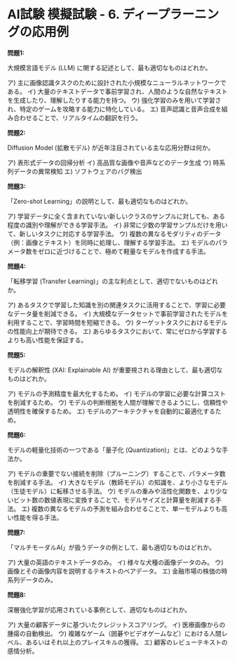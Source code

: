 # AI試験 模擬試験 - 6. ディープラーニングの応用例

**問題1:**

大規模言語モデル (LLM) に関する記述として、最も適切なものはどれか。

ア) 主に画像認識タスクのために設計された小規模なニューラルネットワークである。
イ) 大量のテキストデータで事前学習され、人間のような自然なテキストを生成したり、理解したりする能力を持つ。
ウ) 強化学習のみを用いて学習され、特定のゲームを攻略する能力に特化している。
エ) 音声認識と音声合成を組み合わせることで、リアルタイムの翻訳を行う。

**問題2:**

Diffusion Model (拡散モデル) が近年注目されている主な応用分野は何か。

ア) 表形式データの回帰分析
イ) 高品質な画像や音声などのデータ生成
ウ) 時系列データの異常検知
エ) ソフトウェアのバグ検出

**問題3:**

「Zero-shot Learning」の説明として、最も適切なものはどれか。

ア) 学習データに全く含まれていない新しいクラスのサンプルに対しても、ある程度の識別や理解ができる学習手法。
イ) 非常に少数の学習サンプルだけを用いて、新しいタスクに対応する学習手法。
ウ) 複数の異なるモダリティのデータ（例：画像とテキスト）を同時に処理し、理解する学習手法。
エ) モデルのパラメータ数をゼロに近づけることで、極めて軽量なモデルを作成する手法。

**問題4:**

「転移学習 (Transfer Learning)」の主な利点として、適切でないものはどれか。

ア) あるタスクで学習した知識を別の関連タスクに活用することで、学習に必要なデータ量を削減できる。
イ) 大規模なデータセットで事前学習されたモデルを利用することで、学習時間を短縮できる。
ウ) ターゲットタスクにおけるモデルの性能向上が期待できる。
エ) あらゆるタスクにおいて、常にゼロから学習するよりも高い性能を保証する。

**問題5:**

モデルの解釈性 (XAI: Explainable AI) が重要視される理由として、最も適切なものはどれか。

ア) モデルの予測精度を最大化するため。
イ) モデルの学習に必要な計算コストを削減するため。
ウ) モデルの判断根拠を人間が理解できるようにし、信頼性や透明性を確保するため。
エ) モデルのアーキテクチャを自動的に最適化するため。

**問題6:**

モデルの軽量化技術の一つである「量子化 (Quantization)」とは、どのような手法か。

ア) モデルの重要でない接続を削除（プルーニング）することで、パラメータ数を削減する手法。
イ) 大きなモデル（教師モデル）の知識を、より小さなモデル（生徒モデル）に転移させる手法。
ウ) モデルの重みや活性化関数を、より少ないビット数の数値表現に変換することで、モデルサイズと計算量を削減する手法。
エ) 複数の異なるモデルの予測を組み合わせることで、単一モデルよりも高い性能を得る手法。

**問題7:**

「マルチモーダルAI」が扱うデータの例として、最も適切なものはどれか。

ア) 大量の英語のテキストデータのみ。
イ) 様々な犬種の画像データのみ。
ウ) 画像とその画像内容を説明するテキストのペアデータ。
エ) 金融市場の株価の時系列データのみ。

**問題8:**

深層強化学習が応用されている事例として、適切なものはどれか。

ア) 大量の顧客データに基づいたクレジットスコアリング。
イ) 医療画像からの腫瘍の自動検出。
ウ) 複雑なゲーム（囲碁やビデオゲームなど）における人間レベル、あるいはそれ以上のプレイスキルの獲得。
エ) 顧客のレビューテキストの感情分析。

